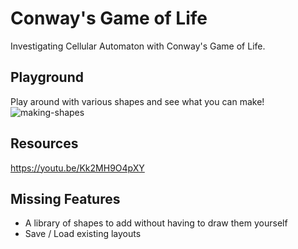 # Conway's Game of Life

Investigating Cellular Automaton with Conway's Game of Life.

## Playground
Play around with various shapes and see what you can make!
![making-shapes](https://github.com/JBillson/conways-game-of-life/blob/1a679f7f3e42e62387cc83d2866be4e7c886130c/readme/making-shapes.gif)

## Resources
https://youtu.be/Kk2MH9O4pXY

## Missing Features

- A library of shapes to add without having to draw them yourself
- Save / Load existing layouts
